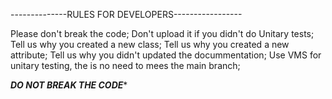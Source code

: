 
--------------RULES FOR DEVELOPERS-----------------

Please don't break the code;
Don't upload it if you didn't do Unitary tests;
Tell us why you created a new class;
Tell us why you created a new attribute;
Tell us why you didn't updated the docummentation;
Use VMS for unitary testing, the is no need to mees the main branch;

*************DO NOT BREAK THE CODE**************
